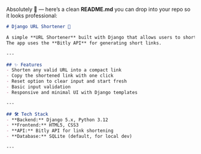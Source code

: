 Absolutely 🚀 — here’s a clean **README.md** you can drop into your repo so it looks professional:

````markdown
# Django URL Shortener 🔗

A simple **URL Shortener** built with Django that allows users to shorten long URLs into compact links.  
The app uses the **Bitly API** for generating short links.

---

## ✨ Features
- Shorten any valid URL into a compact link
- Copy the shortened link with one click
- Reset option to clear input and start fresh
- Basic input validation
- Responsive and minimal UI with Django templates

---

## 🛠️ Tech Stack
- **Backend:** Django 5.x, Python 3.12  
- **Frontend:** HTML5, CSS3  
- **API:** Bitly API for link shortening  
- **Database:** SQLite (default, for local dev)

---

